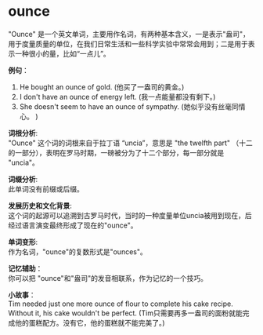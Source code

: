 # ounce

"Ounce" 是一个英文单词，主要用作名词，有两种基本含义，一是表示"盎司"，用于度量质量的单位，在我们日常生活和一些科学实验中常常会用到；二是用于表示一种很小的量，比如“一点儿”。

  

**例句**：

  

1.  He bought an ounce of gold. (他买了一盎司的黄金。)
2.  I don't have an ounce of energy left. (我一点能量都没有剩下。)
3.  She doesn't seem to have an ounce of sympathy. (她似乎没有丝毫同情心。 )

  

**词根分析**:  
"Ounce" 这个词的词根来自于拉丁语 “uncia”，意思是 "the twelfth part" （十二的一部分），表明在罗马时期，一磅被分为了十二个部分，每一部分就是 "uncia"。

  

**词缀分析**:  
此单词没有前缀或后缀。

  

**发展历史和文化背景**:  
这个词的起源可以追溯到古罗马时代，当时的一种度量单位uncia被用到现在，后经过语言演变最终形成了现在的"ounce"。

  

**单词变形**:  
作为名词，"ounce"的复数形式是"ounces"。

  

**记忆辅助**：  
你可以把 "ounce"和"盎司"的发音相联系，作为记忆的一个技巧。

  

**小故事**：  
Tim needed just one more ounce of flour to complete his cake recipe. Without it, his cake wouldn't be perfect. (Tim只需要再多一盎司的面粉就能完成他的蛋糕配方。没有它，他的蛋糕就不能完美了。)
